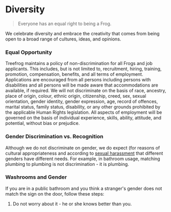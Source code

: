 # Diversity

> Everyone has an equal right to being a Frog.

We celebrate diversity and embrace the creativity that comes from being open to a broad range of cultures, ideas, and opinions.

### Equal Opportunity

Treefrog maintains a policy of non-discrimination for all Frogs and job applicants. This includes, but is not limited to, recruitment, hiring, training, promotion, compensation, benefits, and all terms of employment. Applications are encouraged from all persons including persons with disabilities and all persons will be made aware that accommodations are available, if required. We will not discriminate on the basis of race, ancestry, place of origin, colour, ethnic origin, citizenship, creed, sex, sexual orientation, gender identity, gender expression, age, record of offences, marital status, family status, disability, or any other grounds prohibited by the applicable Human Rights legislation. All aspects of employment will be governed on the basis of individual experience, skills, ability, attitude, and potential, without bias or prejudice.

### Gender Discrimination vs. Recognition

Although we do not discriminate on gender, we do expect (for reasons of cultural appropriateness and according to [sexual harassment](harassment.md) that different genders have different needs. For example, in bathroom usage, matching plumbing to plumbing is not discrimination - it is plumbing.

### Washrooms and Gender

If you are in a public bathroom and you think a stranger's gender does not match the sign on the door, follow these steps:

1. Do not worry about it - he or she knows better than you.
